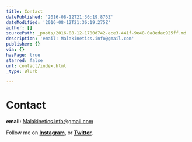 ```yaml
---
title: Contact
datePublished: '2016-08-12T21:36:19.876Z'
dateModified: '2016-08-12T21:36:19.275Z'
author: []
sourcePath: _posts/2016-08-12-1700d742-ece3-441f-9e48-0a8edac925ff.md
description: 'email: Malakinetics.info@gmail.com'
publisher: {}
via: {}
hasPage: true
starred: false
url: contact/index.html
_type: Blurb

---
```

# Contact

**email:** Malakinetics.info@gmail.com

Follow me on **[Instagram][0]**, or **[Twitter][1]**. 

[0]: https://www.instagram.com/malakinetics/
[1]: https://mobile.twitter.com/malakinetics